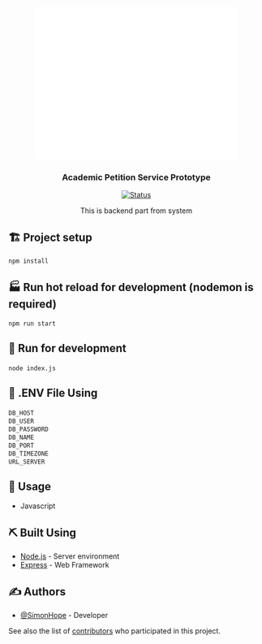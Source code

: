 <p align="center">
 <img width=400px height=300px src="img/RKR.png" alt="Project logo"></a>
</p>
<h3 align="center">Academic Petition Service Prototype</h3>

<div align="center">

[![Status](https://img.shields.io/badge/status-active-success.svg)]()

</div>

<p align="center"> This is backend part from system
    <br> 
</p>

## 🏗️ Project setup

```
npm install
```

## 🏭 Run hot reload for development (nodemon is required)

```
npm run start
```

## 🚀 Run for development

```
node index.js
```

## 🌲 .ENV File Using <a name = "built_using"></a>

    DB_HOST
    DB_USER
    DB_PASSWORD
    DB_NAME
    DB_PORT
    DB_TIMEZONE
    URL_SERVER

## 🧰 Usage <a name="usage"></a>

- Javascript

## ⛏️ Built Using <a name = "built_using"></a>

- [Node.js](https://nodejs.org/) - Server environment
- [Express](https://expressjs.com/) - Web Framework

## ✍️ Authors <a name = "authors"></a>

- [@SimonHope](https://github.com/SimonHope) - Developer

See also the list of [contributors](https://github.com/SimonHope/APS-frontend/graphs/contributors) who participated in this project.
